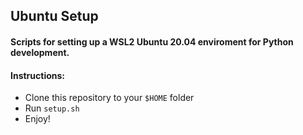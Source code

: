## Ubuntu Setup

#### Scripts for setting up a WSL2 Ubuntu 20.04 enviroment for Python development.

#### Instructions:
- Clone this repository to your `$HOME` folder
- Run `setup.sh`
- Enjoy!